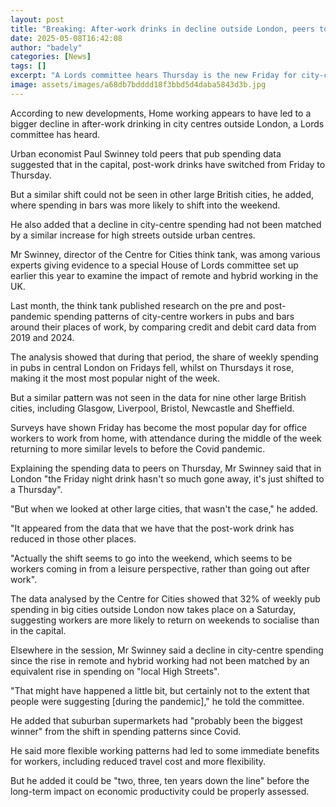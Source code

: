 ```yaml
---
layout: post
title: "Breaking: After-work drinks in decline outside London, peers told"
date: 2025-05-08T16:42:08
author: "badely"
categories: [News]
tags: []
excerpt: "A Lords committee hears Thursday is the new Friday for city-centre workers - but only in the capital."
image: assets/images/a68db7bdddd18f3bbd5d4daba5843d3b.jpg
---
```


According to new developments, Home working appears to have led to a bigger decline in after-work drinking in city centres outside London, a Lords committee has heard.

Urban economist Paul Swinney told peers that pub spending data suggested that in the capital, post-work drinks have switched from Friday to Thursday.

But a similar shift could not be seen in other large British cities, he added, where spending in bars was more likely to shift into the weekend.

He also added that a decline in city-centre spending had not been matched by a similar increase for high streets outside urban centres.

Mr Swinney, director of the Centre for Cities think tank, was among various experts giving evidence to a special House of Lords committee set up earlier this year to examine the impact of remote and hybrid working in the UK.

Last month, the think tank published research on the pre and post-pandemic spending patterns of city-centre workers in pubs and bars around their places of work, by comparing credit and debit card data from 2019 and 2024.

The analysis showed that during that period, the share of weekly spending in pubs in central London on Fridays fell, whilst on Thursdays it rose, making it the most most popular night of the week.

But a similar pattern was not seen in the data for nine other large British cities, including Glasgow, Liverpool, Bristol, Newcastle and Sheffield.

Surveys have shown Friday has become the most popular day for office workers to work from home, with attendance during the middle of the week returning to more similar levels to before the Covid pandemic. 

Explaining the spending data to peers on Thursday, Mr Swinney said that in London "the Friday night drink hasn't so much gone away, it's just shifted to a Thursday".

"But when we looked at other large cities, that wasn't the case," he added.

"It appeared from the data that we have that the post-work drink has reduced in those other places.

"Actually the shift seems to go into the weekend, which seems to be workers coming in from a leisure perspective, rather than going out after work".

The data analysed by the Centre for Cities showed that 32% of weekly pub spending in big cities outside London now takes place on a Saturday, suggesting workers are more likely to return on weekends to socialise than in the capital.

Elsewhere in the session, Mr Swinney said a decline in city-centre spending since the rise in remote and hybrid working had not been matched by an equivalent rise in spending on "local High Streets".

"That might have happened a little bit, but certainly not to the extent that people were suggesting [during the pandemic]," he told the committee.

He added that suburban supermarkets had "probably been the biggest winner" from the shift in spending patterns since Covid.

He said more flexible working patterns had led to some immediate benefits for workers, including reduced travel cost and more flexibility.

But he added it could be "two, three, ten years down the line" before the long-term impact on economic productivity could be properly assessed.

